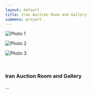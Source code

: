 ```yaml
---
layout: default
title: Iran Auction Room and Gallery
submenu: project
---
```


![Photo 1](works/iran-auction-room-and-gallery/01.jpg)

![Photo 2](works/iran-auction-room-and-gallery/02.jpg)

![Photo 3](works/iran-auction-room-and-gallery/03.jpg)

<br id="scr-to-here" />

### Iran Auction Room and Gallery

...